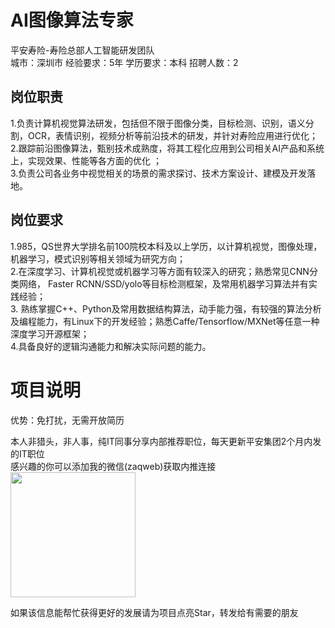 # AI图像算法专家
平安寿险-寿险总部人工智能研发团队  
城市：深圳市 经验要求：5年 学历要求：本科  招聘人数：2

## 岗位职责
1.负责计算机视觉算法研发，包括但不限于图像分类，目标检测、识别，语义分割，OCR，表情识别，视频分析等前沿技术的研发，并针对寿险应用进行优化；   
2.跟踪前沿图像算法，甄别技术成熟度，将其工程化应用到公司相关AI产品和系统上，实现效果、性能等各方面的优化 ；   
3.负责公司各业务中视觉相关的场景的需求探讨、技术方案设计、建模及开发落地。

## 岗位要求
1.985，QS世界大学排名前100院校本科及以上学历，以计算机视觉，图像处理，机器学习，模式识别等相关领域为研究方向；    
2.在深度学习、计算机视觉或机器学习等方面有较深入的研究；熟悉常见CNN分类网络， Faster RCNN/SSD/yolo等目标检测框架，及常用机器学习算法并有实践经验；    
3. 熟练掌握C++、Python及常用数据结构算法，动手能力强，有较强的算法分析及编程能力，有Linux下的开发经验；熟悉Caffe/Tensorflow/MXNet等任意一种深度学习开源框架；    
4.具备良好的逻辑沟通能力和解决实际问题的能力。

# 项目说明

优势：免打扰，无需开放简历

本人非猎头，非人事，纯IT同事分享内部推荐职位，每天更新平安集团2个月内发的IT职位  
感兴趣的你可以添加我的微信(zaqweb)获取内推连接  
<img src="https://github.com/zaqweb/PA-IT-JOBS/blob/master/WechatICode.jpeg"  height="200" width="200">

如果该信息能帮忙获得更好的发展请为项目点亮Star，转发给有需要的朋友




